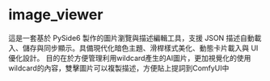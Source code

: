 # image_viewer
這是一套基於 PySide6 製作的圖片瀏覽與描述編輯工具，支援 JSON 描述自動載入、儲存與同步顯示。具備現代化暗色主題、滑桿樣式美化、動態卡片載入與 UI 優化設計。 目的在於方便管理利用wildcard產生的AI圖片，更加視覺化的使用wildcard的內容，雙擊圖片可以複製描述，方便貼上提詞到ComfyUI中
